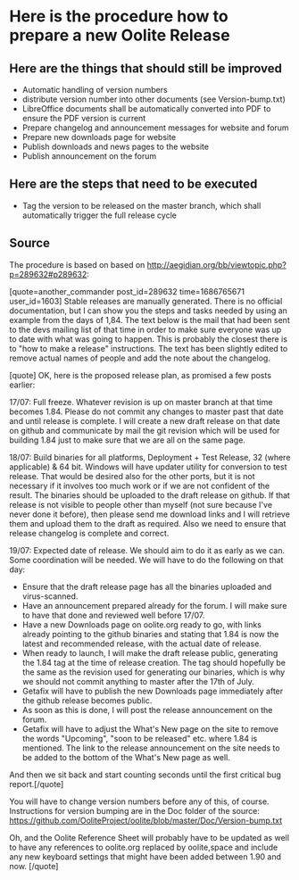 # Here is the procedure how to prepare a new Oolite Release

## Here are the things that should still be improved

- Automatic handling of version numbers
- distribute version number into other documents (see Version-bump.txt)
- LibreOffice documents shall be automatically converted into PDF to ensure the PDF version is current
- Prepare changelog and announcement messages for website and forum
- Prepare new downloads page for website
- Publish downloads and news pages to the website
- Publish announcement on the forum

## Here are the steps that need to be executed

- Tag the version to be released on the master branch, which shall automatically trigger the full release cycle

## Source
The procedure is based on based on http://aegidian.org/bb/viewtopic.php?p=289632#p289632:

[quote=another_commander post_id=289632 time=1686765671 user_id=1603]
Stable releases are manually generated. There is no official documentation, but I can show you the steps and tasks needed by using an example from the days of 1,84. The text below is the mail that had been sent to the devs mailing list of that time in order to make sure everyone was up to date with what was going to happen. This is probably the closest there is to "how to make a release" instructions. The text has been slightly edited to remove actual names of people and add the note about the changelog.

[quote]
OK, here is the proposed release plan, as promised a few posts earlier:

17/07:	Full freeze. Whatever revision is up on master branch at that time becomes 1.84. Please do not commit any changes to master past that date and until release is complete. I will create a new draft release on that date on github and communicate by mail the git revision which will be used for building 1.84 just to make sure that we are all on the same page.

18/07:	Build binaries for all platforms, Deployment + Test Release, 32 (where applicable) & 64 bit. Windows will have updater utility for conversion to test release. That would be desired also for the other ports, but it is not necessary if it involves too much work or if we are not confident of the result. The binaries should be uploaded to the draft release on github. If that release is not visible to people other than myself (not sure because I've never done it before), then please send me download links and I will retrieve them and upload them to the draft as required. Also we need to ensure that release changelog is complete and correct.

19/07: Expected date of release. We should aim to do it as early as we can. Some coordination will be needed. We will have to do the following on that day:
- Ensure that the draft release page has all the binaries uploaded and virus-scanned.
- Have an announcement prepared already for the forum. I will make sure to have that done and reviewed well before 17/07.
- Have a new Downloads page on oolite.org ready to go, with links already pointing to the github binaries and stating that 1.84 is now the latest and recommended release, with the actual date of release.
- When ready to launch, I will make the draft release public, generating the 1.84 tag at the time of release creation. The tag should hopefully be the same as the revision used for generating our binaries, which is why we should not commit anything to master after the 17th of July.
- Getafix will have to publish the new Downloads page immediately after the github release becomes public.
- As soon as this is done, I will post the release announcement on the forum.
- Getafix will have to adjust the What's New page on the site to remove the words "Upcoming", "soon to be released" etc. where 1.84 is mentioned. The link to the release announcement on the site needs to be added to the bottom of the What's New page as well. 

And then we sit back and start counting seconds until the first critical bug report.[/quote]

You will have to change version numbers before any of this, of course.  Instructions for version bumping are in the Doc folder of the source: https://github.com/OoliteProject/oolite/blob/master/Doc/Version-bump.txt

Oh, and the Oolite Reference Sheet will probably have to be updated as well to have any references to oolite.org replaced by oolite,space and include any new keyboard settings that might have been added between 1.90 and now.
[/quote]


